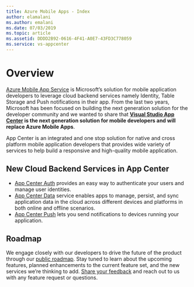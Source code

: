 ```yaml
---
title: Azure Mobile Apps - Index
author: elamalani
ms.author: emalani
ms.date: 07/03/2019
ms.topic: article
ms.assetid: DDDD2B92-0616-4F41-A0E7-43FD3C778059
ms.service: vs-appcenter
---
```


# Overview
[Azure Mobile App Service](https://docs.microsoft.com/en-us/azure/app-service-mobile/) is Microsoft’s solution for mobile application developers to leverage cloud backend services namely Identity, Table Storage and Push notifications in their app. From the last two years, Microsoft has been focused on building the next generation solution for the developer community and we wanted to share that **[Visual Studio App Center](https://appcenter.ms) is the next generation solution for mobile developers and will replace Azure Mobile Apps**. 

App Center is an integrated and one stop solution for native and cross platform mobile application developers that provides wide variety of services to help build a responsive and high-quality mobile application. 

## New Cloud Backend Services in App Center 
* [App Center Auth](https://aka.ms/appcenterauth) provides an easy way to authenticate your users and manage user identities.  
* [App Center Data](https://aka.ms/appcenterdata) service enables apps to manage, persist, and sync application data in the cloud across different devices and platforms in both online and offline scenarios.  
* [App Center Push](https://docs.microsoft.com/en-us/appcenter/push/) lets you send notifications to devices running your application.

## Roadmap
We engage closely with our developers to drive the future of the product through our [public roadmap](https://github.com/Microsoft/appcenter). Stay tuned to learn about the upcoming features, planned enhancements to the current feature set, and the new services we’re thinking to add. [Share your feedback](https://github.com/microsoft/appcenter/issues) and reach out to us with any feature request or questions.